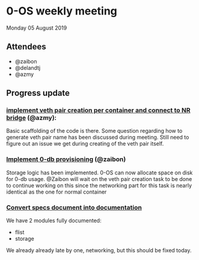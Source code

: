 # 0-OS weekly meeting

Monday 05 August 2019

## Attendees

- @zaibon
- @delandtj
- @azmy


## Progress update

### [implement veth pair creation per container and connect to NR bridge](https://github.com/threefoldtech/testv2/issues/147) (@azmy):

Basic scaffolding of the code is there. Some question regarding how to generate veth pair name has been discussed during meeting.
Still need to figure out an issue we get during creating of the veth pair itself.

### [Implement 0-db provisioning](https://github.com/threefoldtech/testv2/issues/144) (@zaibon)

Storage logic has been implemented. 0-OS can now allocate space on disk for 0-db usage.
@Zaibon will wait on the veth pair creation task to be done to continue working on this since the networking
part for this task is nearly identical as the one for normal container

### [Convert specs document into documentation](https://github.com/threefoldtech/testv2/issues/102)

We have 2 modules fully documented:

- flist
- storage

We already already late by one, networking, but this should be fixed today.
